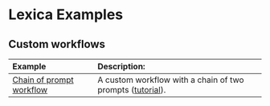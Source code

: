 # Lexica Examples

## Custom workflows

| Example                                                                                                               | Description:                                                                                                                                                                  |
| :-------------------------------------------------------------------------------------------------------------------- | :--------------------------------------------------------------------------------------------------------------------------------------------------------------------------- |
| [Chain of prompt workflow](https://github.com/Lexica-AI/Lexica/tree/main/examples/custom_workflows/chain_of_prompts/) | A custom workflow with a chain of two prompts ([tutorial](https://docs.Lexica.ai/custom-workflows/quick-start?utm_source=github&utm_medium=referral&utm_campaign=examples)). |
